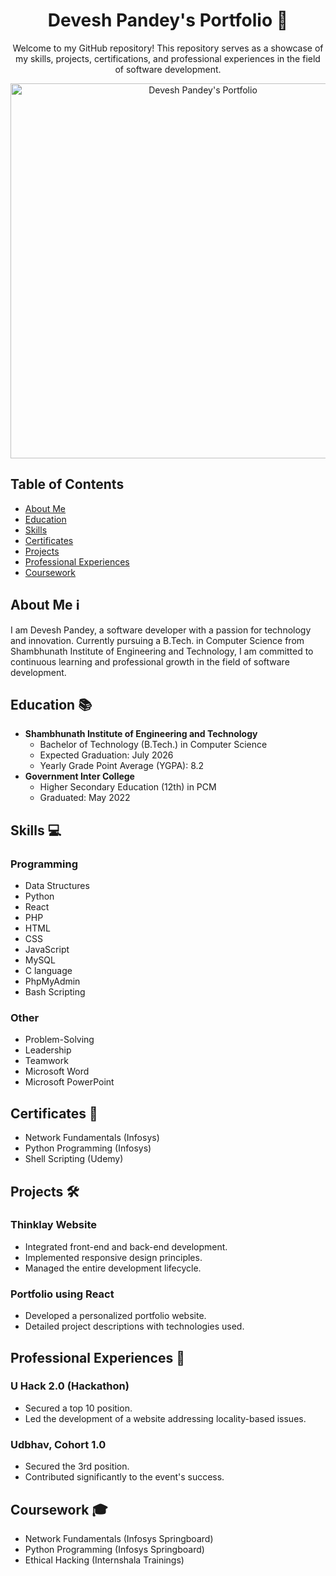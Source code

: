
<h1 align="center">Devesh Pandey's Portfolio 🚀</h1>

<p align="center">
  Welcome to my GitHub repository! This repository serves as a showcase of my skills, projects, certifications, and professional experiences in the field of software development.
</p>

<p align="center">
  <!-- Add badges here -->
</p>

<p align="center">
  <a href="https://deveshpandey65.github.io/Devesh/"><img src="https://github.io/deveshpandey65/portfolio/blob/main/assets/portfolio-screenshot.png" href="https://deveshpandey65.github.io/Devesh/" alt="Devesh Pandey's Portfolio" width="600"></a>
</p>

## Table of Contents
- [About Me](##about-me)
- [Education](#education)
- [Skills](#skills)
- [Certificates](#certificates)
- [Projects](#projects)
- [Professional Experiences](#professional-experiences)
- [Coursework](#coursework)

<!-- About Me Section -->
## About Me ℹ️
I am Devesh Pandey, a software developer with a passion for technology and innovation. Currently pursuing a B.Tech. in Computer Science from Shambhunath Institute of Engineering and Technology, I am committed to continuous learning and professional growth in the field of software development.

<!-- Education Section -->
## Education 📚
- **Shambhunath Institute of Engineering and Technology**
  - Bachelor of Technology (B.Tech.) in Computer Science
  - Expected Graduation: July 2026
  - Yearly Grade Point Average (YGPA): 8.2
- **Government Inter College**
  - Higher Secondary Education (12th) in PCM
  - Graduated: May 2022

<!-- Skills Section -->
## Skills 💻
### Programming
- Data Structures
- Python
- React
- PHP
- HTML
- CSS
- JavaScript
- MySQL
- C language
- PhpMyAdmin
- Bash Scripting

### Other
- Problem-Solving
- Leadership
- Teamwork
- Microsoft Word
- Microsoft PowerPoint

<!-- Certificates Section -->
## Certificates 🏅
- Network Fundamentals (Infosys)
- Python Programming (Infosys)
- Shell Scripting (Udemy)

<!-- Projects Section -->
## Projects 🛠️
### Thinklay Website
- Integrated front-end and back-end development.
- Implemented responsive design principles.
- Managed the entire development lifecycle.

### Portfolio using React
- Developed a personalized portfolio website.
- Detailed project descriptions with technologies used.

<!-- Professional Experiences Section -->
## Professional Experiences 🚀
### U Hack 2.0 (Hackathon)
- Secured a top 10 position.
- Led the development of a website addressing locality-based issues.

### Udbhav, Cohort 1.0
- Secured the 3rd position.
- Contributed significantly to the event's success.

<!-- Coursework Section -->
## Coursework 🎓
- Network Fundamentals (Infosys Springboard)
- Python Programming (Infosys Springboard)
- Ethical Hacking (Internshala Trainings)
